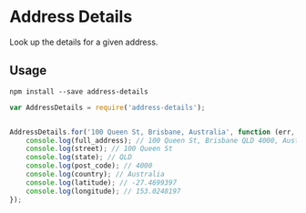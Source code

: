 # Address Details

Look up the details for a given address.


## Usage

`npm install --save address-details`

```javascript
var AddressDetails = require('address-details');


AddressDetails.for('100 Queen St, Brisbane, Australia', function (err, details) {
    console.log(full_address); // 100 Queen St, Brisbane QLD 4000, Australia
    console.log(street); // 100 Queen St
    console.log(state); // QLD
    console.log(post_code); // 4000
    console.log(country); // Australia
    console.log(latitude); // -27.4699397
    console.log(longitude); // 153.0248197
});
```